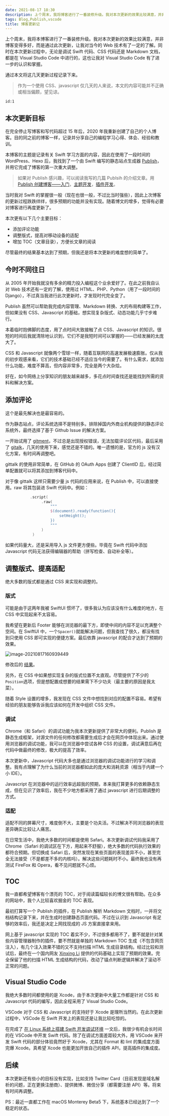 ```yaml
---
date: 2021-08-17 18:30
description: 上个周末，我将博客进行了一番装修升级。我对本次更新的效果比较满意，并非博客变得多好，而是通过此次更新，让我对当今的 Web 技术有了一定的了解。同时在本次更新过程中，无论是调试 Swift 代码、CSS 代码还是 Markdown 文档，都是在 Visual Studio Code 中进行的，这也让我对 Visual Studio Code 有了进一步的认识和掌握。
tags: Blog,Publish,vscode
title: 博客更新记
---
```

上个周末，我将本博客进行了一番装修升级。我对本次更新的效果比较满意，并非博客变得多好，而是通过此次更新，让我对当今的 Web 技术有了一定的了解。同时在本次更新过程中，无论是调试 Swift 代码、CSS 代码还是 Markdown 文档，都是在 Visual Studio Code 中进行的，这也让我对 Visual Studio Code 有了进一步的认识和掌握。

通过本文将这几天更新过程记录下来。

> 作为一个使用 CSS、javascript 仅几天的人来说，本文的内容可能并不正确或相当偏颇，望见谅。

```responser
id:1
```

## 本次更新目标 ##

在完全停止写博客和写代码超过 15 年后，2020 年我重新创建了自己的个人博客。目的同之前的博客一样，记录并分享自己的编程学习心得、体会、经验和教训。

本博客的主题是记录有关 Swift 学习方面的内容，因此在使用了一段时间的 WordPress、Hexo 后，我找到了一个由 Swift 编写的静态站点生成器 [Publish](https://github.com/JohnSundell/Publish)，并用它完成了博客的第一次重大调整。

> 如果对 Publish 感兴趣，可以阅读我写的几篇 Publsih 的介绍文章。用 [Publish 创建博客——入门](/posts/publish-1/)，[主题开发](/posts/publish-2/)，[插件开发](/posts/publish-3/)。

当时我对 Swift 的掌握很一般（现在也很一般，不过比当时强些），因此上次博客的更新过程跌跌绊绊，很多预期的功能并没有实现。随着博文的增多，觉得有必要对博客进行再度更新了。

本次更有以下几个主要目标：

* 添加评论功能
* 调整版式，提高对移动设备的适配
* 增加 TOC（文章目录），方便长文章的阅读

尽管最终的结果基本达到了预期，但我还是将本次更新的难度想的简单了。

## 今时不同往日 ##

从 2005 年开始我就没有多余的精力投入编程这个业余爱好了。在此之前我自认对 Web 技术还有一定的了解，使用过 HTML、PHP、Python（用了一段时间的 Django），不过真当我进行此次更新时，才发现时代完全变了。

Publish 虽然可以帮助我完成内容管理、Markdown 转换、大的布局构建等工作，但如果没有 CSS、Javascript 的基础，想实现复杂版式、动态功能几乎寸步难行。

本着临时抱佛脚的态度，用了点时间大致接触了点 CSS、Javascript 的知识。很短的时间后我就清除地认识到，它们不是我短时间可以掌握的——已经发展的太庞大了。

CSS 和 Javascript 就像两个雪球一样，随着互联网的高速发展极速膨胀。仅从我的初步观感来看，它们的技术基础已经不适应当今的需要了。有什么需求，就添加什么功能，难度不算高，但内容非常多，完全是两个大杂烩。

好在，如今网络上分享知识的朋友越来越多，多花点时间查找还是能找到所需的资料和解决方案。

## 添加评论 ##

这个是最先解决也是最容易的。

作为静态站点，评论系统选择不是特别多。排除掉国内外商业机构提供的静态评论系统外，最终选择了基于 Github Issue 的解决方案。

一开始试用了 [gitment](https://github.com/imsun/gitment)，不过总是出现授权错误，无法加载评论区代码，最后采用了 [gitalk](https://github.com/gitalk/gitalk)，几天的使用下来，感觉还是不错的。唯一遗憾的是，官方的 js 没有汉化方案，有时间再调整吧。

gittalk 的使用非常简单，在 GitHub 的 OAuth Apps 创建了 ClientID 后，经过简单配置就可以将其添加到博客代码中。

对于像 gittalk 这样只需要少量 js 代码的应用来说，在 Publish 中，可以直接使用。raw 将其包装进 Swift 代码中。例如：

```swift
           .script(
                .raw(
                    """
                    $(document).ready(function(){
                        setHeight();
                    })
                    """
                )
            )
```

如果代码量大，还是采用导入 js 文件更方便些。毕竟在 Swift 代码中添加 Javascript 代码无法获得编辑器的帮助（拼写检查、自动补全等）。

## 调整版式、提高适配 ##

绝大多数的版式都是通过 CSS 来实现和调整的。

### 版式 ###

可能是由于这两年我被 SwiftUI 惯坏了，很多我认为应该没有什么难度的地方，在 CSS 中实现起来不太容易。

我希望在更新后 Footer 能够在浏览器的最下方，即使中间的内容不足以充满整个空间。在 SwiftUI 中，一个`Spacer()`就能解决问题，但我查找了很久，都没有找到只使用 CSS 即可实现的便捷方案。最后依靠 javascript 的配合才达到了预期的效果。

![image-20210817160939449](https://cdn.fatbobman.com/image-20210817160939449.png)

修改后的 [结果](https://fatbobman.com/tags/)。

另外，在 CSS 中如果想实现复杂的版式位置不太直观。尽管提供了不少的`Position`选项，但是想配置成想要的结果需下不少功夫（最主要的原因是我太菜）。

随着 Style 设置的增多，我发现在 CSS 文件中想找到对应的配置不容易。希望有经验的朋友能够告诉我应该如何在开发中组织 CSS 文件。

### 调试 ###

Chrome（和 Safari）的调试功能为我本次更新提供了非常大的便利。Publish 是静态生成框架，对源文件的任何修改都需要生成后才会在网页中体现出来。通过使用浏览器的调试功能，我可以在浏览器中尝试各种 CSS 的设置，调试满意后再在代码中做最终的修改，极大的提高了效率。

本次更新中，Javascript 代码大多也是通过浏览器的调试功能进行的学习和调整。我有点理解了为什么当前的浏览器都如此的庞大和消耗资源（相当于内建一个小 IDE）。

Javascript 在浏览器中的运行效率远超我的预期，本来我打算更多的依赖静态生成，但在见识了效率后，我在不少地方都采用了通过 javascript 进行后期调整的方式。

### 适配 ###

适配不同的屏幕尺寸，难度倒不大，主要是个功夫活。不过解决不同浏览器的表现差异确实比较让人痛苦。

在日常生活中，我绝大多数的时间都是使用 Safari。本次更新调试代码我采用了 Chrome（Safari 的调试区在下方，用起来不舒服），绝大多数的代码执行效果的都符合预期。但切换成 Safari 后，突然发现在某些页面的表现差异不小，甚至完全无法接受（不是都差不多的内核吗）。解决这些问题耗时不小。最终我也没有再测试 FireFox 和 Opera，看不见问题就不心烦。

## TOC ##

我一直都希望博客有个漂亮的 TOC，对于阅读篇幅较长的博文很有帮助。在众多的网站中，我个人比较喜欢掘金的 TOC 表现。

最初打算写一个 Publish 的插件，在 Publish 解析 Markdown 文档时，一并将文档结构记录下来，并在生成时创建静态页面代码。不过在认识到 Javascript 有足够的效率后，我还是决定上网找现成的 JS 方案直接拿来用。

网上基于 javascript 实现的 TOC 着实不少，不过很多都用不了，要不就是针对某些内容管理器制作的插件，要不然就是单独的 Markdown TOC 生成（不包含网页注入），有几个注入效果不错的又不支持扫描 HTML 生成目录结构。经过比较和测试后，最终在一个国内网友 [Xinxing Li](https://github.com/lxx2013) 提供的代码基础上实现了预期的效果。完全保留了他的扫描 HTML 生成结构的代码，改动了锚点判断逻辑并解决了滚动不正常的问题。

## Visual Studio Code ##

我绝大多数时间都使用的是 Xcode，由于本次更新中大量工作都是针对 CSS 和 Javascript 代码的编写，因此全程采用了 Visual Studio Code。

VSCode 对于 CSS 和 Javascript 的支持好于 Xcode 是理所当然的。在此次更新过程中，VSCode 在 Swift 开发上的表现还是让我比较吃惊的。

在完成了 [在 Linux 系统上搭建 Swift 开发调试环境](/posts/swift-in-linux/) 一文后，我很少有机会长时间的在 VSCode 中开发 Swift 代码。除了在调试方面差距较大外，用 VSCode 来开发 Swift 代码的部分体验竟然好于 Xcode，尤其在 Format 和 lint 的集成度方面完爆 Xcode。真希望 Xcode 也能更加开放自己的插件 API，提高插件的集成度。

## 后续 ##

本次更新还有些小的目标没有实现，比如支持 Twitter Card（目前发现是域名解析的问题，正在更换注册商）、提供微博、微信分享（都需要注册 API）等。将来有时间再调整。

PS：最近一直都工作在 macOS Monterey Beta5 下，系统基本已经达到了一个稳定的状态。
